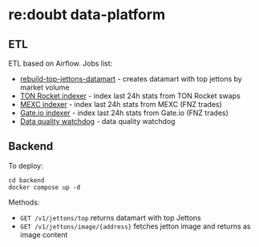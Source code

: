 # re:doubt data-platform

## ETL

ETL based on Airflow. Jobs list:

* [rebuild-top-jettons-datamart](etl/dags/rebuild-top-jettons-datamart.py) - creates datamart with top jettons by market volume
* [TON Rocket indexer](etl/dags/ton_rocket_exchange.py) - index last 24h stats from TON Rocket swaps
* [MEXC indexer](etl/dags/mexc_exchange.py) - index last 24h stats from MEXC (FNZ trades)
* [Gate.io indexer](etl/dags/gate_io_exchange.py) - index last 24h stats from Gate.io (FNZ trades)
* [Data quality watchdog](etl/dags/data_quality_watchdog.py) - data quality watchdog

## Backend

To deploy:

```shell
cd backend
docker compose up -d
```
                     
Methods:
* ``GET /v1/jettons/top`` returns datamart with top Jettons
* ``GET /v1/jettons/image/{address}`` fetches jetton image and returns as image content